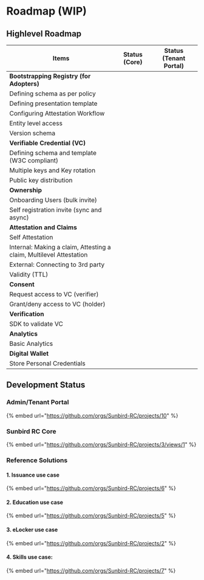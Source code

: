 # Roadmap (WIP)

## Highlevel Roadmap

<table><thead><tr><th>Items</th><th data-type="select">Status (Core)</th><th data-type="select">Status (Tenant Portal)</th></tr></thead><tbody><tr><td><strong>Bootstrapping Registry (for Adopters)</strong></td><td></td><td></td></tr><tr><td>Defining schema as per policy</td><td></td><td></td></tr><tr><td>Defining presentation template </td><td></td><td></td></tr><tr><td>Configuring Attestation Workflow</td><td></td><td></td></tr><tr><td>Entity level access</td><td></td><td></td></tr><tr><td>Version schema</td><td></td><td></td></tr><tr><td><strong>Verifiable Credential (VC)</strong></td><td></td><td></td></tr><tr><td>Defining schema and template (W3C compliant) </td><td></td><td></td></tr><tr><td>Multiple keys and Key rotation</td><td></td><td></td></tr><tr><td>Public key distribution</td><td></td><td></td></tr><tr><td><strong>Ownership</strong></td><td></td><td></td></tr><tr><td>Onboarding Users (bulk invite)</td><td></td><td></td></tr><tr><td>Self registration invite (sync and async)</td><td></td><td></td></tr><tr><td><strong>Attestation and Claims</strong></td><td></td><td></td></tr><tr><td>Self Attestation</td><td></td><td></td></tr><tr><td>Internal: Making a claim, Attesting a claim, Multilevel Attestation </td><td></td><td></td></tr><tr><td>External: Connecting to 3rd party </td><td></td><td></td></tr><tr><td>Validity (TTL)</td><td></td><td></td></tr><tr><td><strong>Consent</strong></td><td></td><td></td></tr><tr><td>Request access to VC (verifier)</td><td></td><td></td></tr><tr><td>Grant/deny access to VC (holder)</td><td></td><td></td></tr><tr><td><strong>Verification</strong></td><td></td><td></td></tr><tr><td>SDK to validate VC</td><td></td><td></td></tr><tr><td><strong>Analytics</strong></td><td></td><td></td></tr><tr><td>Basic Analytics</td><td></td><td></td></tr><tr><td><strong>Digital Wallet</strong></td><td></td><td></td></tr><tr><td>Store Personal Credentials</td><td></td><td></td></tr></tbody></table>

## Development Status

### Admin/Tenant Portal

{% embed url="https://github.com/orgs/Sunbird-RC/projects/10" %}

### Sunbird RC Core

{% embed url="https://github.com/orgs/Sunbird-RC/projects/3/views/1" %}

### Reference Solutions

#### 1. Issuance use case

{% embed url="https://github.com/orgs/Sunbird-RC/projects/6" %}

#### 2. Education use case

{% embed url="https://github.com/orgs/Sunbird-RC/projects/5" %}

#### 3. eLocker use case

{% embed url="https://github.com/orgs/Sunbird-RC/projects/2" %}

#### 4. Skills use case:

{% embed url="https://github.com/orgs/Sunbird-RC/projects/7" %}
